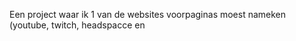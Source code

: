 <p> Een project waar ik 1 van de websites voorpaginas moest nameken (youtube, twitch, headspacce en </p>
